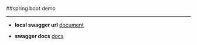 ##spring boot demo

---

* __local swagger url__  [document](http://localhost:8080/swagger-ui.html)

+ **swagger docs** [docs](https://swagger.io/docs/specification/about/)